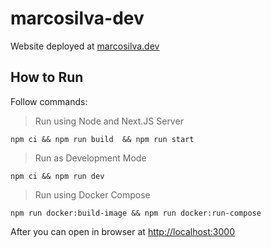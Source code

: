 # marcosilva-dev

Website deployed at [marcosilva.dev](https://marcosilva.dev)

## How to Run

Follow commands:
> Run using Node and Next.JS Server
```
npm ci && npm run build  && npm run start
```

> Run as Development Mode
```
npm ci && npm run dev
```

> Run using Docker Compose
```
npm run docker:build-image && npm run docker:run-compose
```

After you can open in browser at [http://localhost:3000](http://localhost:3000)
